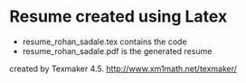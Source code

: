 # Resume created using Latex
+ resume_rohan_sadale.tex contains the code
+ resume_rohan_sadale.pdf is the generated resume

created by Texmaker 4.5. http://www.xm1math.net/texmaker/
